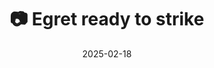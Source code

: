---
title: '📷 Egret ready to strike'
date: '2025-02-18'
image: 'https://cdn.diblasio.social/static/photos/2025/20250218_115045.jpg'
thumbnail: 'https://cdn.diblasio.social/static/photos/2025/thumbnails/20250218_115045.jpg'
alt_text: "An egret stands by the water's edge among reeds in Huizen, Netherlands."
tags:
  - "#Photography"
  - "#Netherlands"
  - "#Huizen"
  - "#Nature"
  - "#Wildlife"
  - "#BirdWatching"
  - "#FujifilmXT4"
  - "#NaturePhotography"
  - "#Egrets"
description: ''
created_date: '2025-02-18'
location: "Randweg, Zenderwijk, Huizerhoogt, Huizen, Noord-Holland, Nederland, 1276 GE, Nederland"
exif_data: "FUJIFILM X-T4 XF100-400mmF4.5-5.6 R LM OIS WR (1/550 | f/5.6 | ISO 200)"
draft: false
---